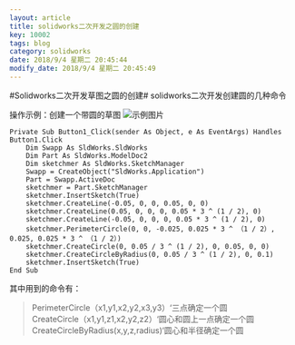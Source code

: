 ```yaml
---
layout: article
title: solidworks二次开发之圆的创建
key: 10002
tags: blog
category: solidworks
date: 2018/9/4 星期二 20:45:44  
modify_date: 2018/9/4 星期二 20:45:49 
---
```

#Solidworks二次开发草图之圆的创建#
solidworks二次开发创建圆的几种命令
<!--more-->
操作示例：创建一个带圆的草图
![示例图片](http://pefhlapw5.bkt.clouddn.com/createcricle.PNG)

    Private Sub Button1_Click(sender As Object, e As EventArgs) Handles Button1.Click
        Dim Swapp As SldWorks.SldWorks
        Dim Part As SldWorks.ModelDoc2
        Dim sketchmer As SldWorks.SketchManager
        Swapp = CreateObject("SldWorks.Application")
        Part = Swapp.ActiveDoc
        sketchmer = Part.SketchManager
        sketchmer.InsertSketch(True)
        sketchmer.CreateLine(-0.05, 0, 0, 0.05, 0, 0)
        sketchmer.CreateLine(0.05, 0, 0, 0, 0.05 * 3 ^ (1 / 2), 0)
        sketchmer.CreateLine(-0.05, 0, 0, 0, 0.05 * 3 ^ (1 / 2), 0)
        sketchmer.PerimeterCircle(0, 0, -0.025, 0.025 * 3 ^ （1 / 2）, 0.025, 0.025 * 3 ^ （1 / 2）)
        sketchmer.CreateCircle(0, 0.05 / 3 ^ (1 / 2), 0, 0.05, 0, 0)
        sketchmer.CreateCircleByRadius(0, 0.05 / 3 ^ (1 / 2), 0, 0.1)
        sketchmer.InsertSketch(True)
    End Sub
其中用到的命令有：

> PerimeterCircle（x1,y1,x2,y2,x3,y3）‘三点确定一个圆  
> CreateCircle（x1,y1,z1,x2,y2,z2）‘圆心和圆上一点确定一个圆
> CreateCircleByRadius(x,y,z,radius)‘圆心和半径确定一个圆

 

